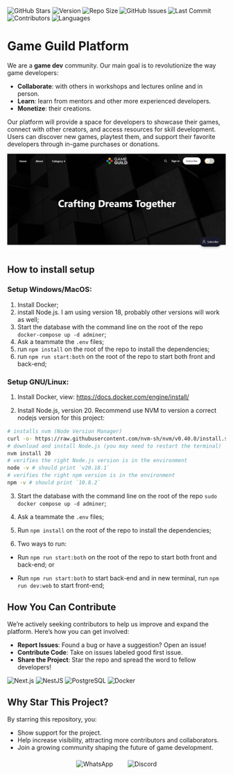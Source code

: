 ![GitHub Stars](https://img.shields.io/github/stars/gameguild-gg/website?style=social)
![Version](https://img.shields.io/github/package-json/v/gameguild-gg/website)
![Repo Size](https://img.shields.io/github/repo-size/gameguild-gg/website)
![GitHub Issues](https://img.shields.io/github/issues/gameguild-gg/website)
![Last Commit](https://img.shields.io/github/last-commit/gameguild-gg/website)
![Contributors](https://img.shields.io/github/contributors/gameguild-gg/website)
![Languages](https://img.shields.io/github/languages/top/gameguild-gg/website)

# Game Guild Platform

We are a **game dev** community.
Our main goal is to revolutionize the way game developers:
- **Collaborate**: with others in workshops and lectures online and in person.
- **Learn**: learn from mentors and other more experienced developers.
- **Monetize**: their creations.

Our platform will provide a space for developers to showcase their games, connect with other creators, and access resources for skill development. Users can discover new games, playtest them, and support their favorite developers through in-game purchases or donations.

![screenshot](documentation/Page1.png)

## How to install setup

### Setup Windows/MacOS:

1. Install Docker;
2. install Node.js. I am using version 18, probably other versions will work as well;
3. Start the database with the command line on the root of the repo `docker-compose up -d adminer`;
4. Ask a teammate the `.env` files;
5. run `npm install` on the root of the repo to install the dependencies;
6. run `npm run start:both` on the root of the repo to start both front and back-end;

### Setup GNU/Linux:

1. Install Docker, view: https://docs.docker.com/engine/install/

2. Install Node.js, version 20. Recommend use NVM to version a correct nodejs version for this project:

```bash
# installs nvm (Node Version Manager)
curl -o- https://raw.githubusercontent.com/nvm-sh/nvm/v0.40.0/install.sh | bash
# download and install Node.js (you may need to restart the terminal)
nvm install 20
# verifies the right Node.js version is in the environment
node -v # should print `v20.18.1`
# verifies the right npm version is in the environment
npm -v # should print `10.8.2`
```

3. Start the database with the command line on the root of the repo `sudo docker compose up -d adminer`;
4. Ask a teammate the `.env` files;
5. Run `npm install` on the root of the repo to install the dependencies;

6. Two ways to run:

- Run `npm run start:both` on the root of the repo to start both front and back-end; or

- Run `npm run start:both` to start back-end and in new terminal, run `npm run dev:web` to start front-end;

## How You Can Contribute
We’re actively seeking contributors to help us improve and expand the platform. Here’s how you can get involved:
- **Report Issues**: Found a bug or have a suggestion? Open an issue!
- **Contribute Code**: Take on issues labeled good first issue.
- **Share the Project**: Star the repo and spread the word to fellow developers!

![Next.js](https://img.shields.io/badge/Next.js-000000?style=for-the-badge&logo=nextdotjs&logoColor=white)
![NestJS](https://img.shields.io/badge/NestJS-E0234E?style=for-the-badge&logo=nestjs&logoColor=white)
![PostgreSQL](https://img.shields.io/badge/PostgreSQL-316192?style=for-the-badge&logo=postgresql&logoColor=white)
![Docker](https://img.shields.io/badge/Docker-2496ED?style=for-the-badge&logo=docker&logoColor=white)

## Why Star This Project?
By starring this repository, you:
- Show support for the project.
- Help increase visibility, attracting more contributors and collaborators.
- Join a growing community shaping the future of game development.

<div style="text-align: center; margin-top: 20px;">
  <!-- <a href="" target="_blank" style="text-decoration: none; margin: 0 15px;">
    <img src="https://img.icons8.com/color/48/000000/youtube-play.png" alt="YouTube" style="vertical-align: middle;"/>
  </a> -->
  <a href="https://chat.whatsapp.com/CAboWKtosP673f9EkzxKNb" target="_blank" style="text-decoration: none; margin: 0 15px;">
    <img src="https://img.icons8.com/color/48/000000/whatsapp.png" alt="WhatsApp" style="vertical-align: middle;"/>
  </a>
  <a href="https://discord.com/invite/9CdJeQ2XKB?ref=gameguild.gg" target="_blank" style="text-decoration: none; margin: 0 15px;">
    <img src="https://img.icons8.com/color/48/000000/discord-logo.png" alt="Discord" style="vertical-align: middle;"/>
  </a>
</div>
